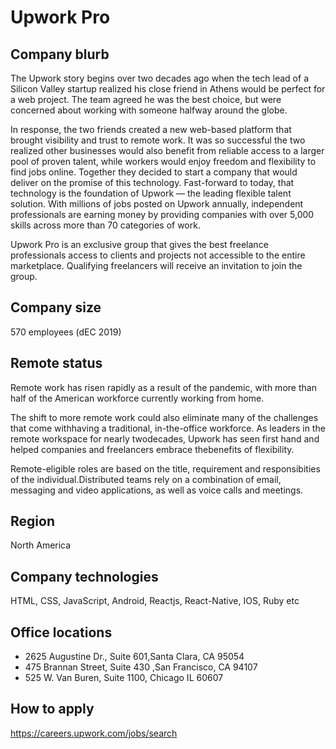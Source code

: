 # Upwork Pro

## Company blurb

The Upwork story begins over two decades ago when the tech lead of a Silicon Valley startup realized his close friend in Athens would be perfect for a web project. The team agreed he was the best choice, but were concerned about working with someone halfway around the globe.

In response, the two friends created a new web-based platform that brought visibility and trust to remote work. It was so successful the two realized other businesses would also benefit from reliable access to a larger pool of proven talent, while workers would enjoy freedom and flexibility to find jobs online. Together they decided to start a company that would deliver on the promise of this technology. Fast-forward to today, that technology is the foundation of Upwork — the leading flexible talent solution. With millions of jobs posted on Upwork annually, independent professionals are earning money by providing companies with over 5,000 skills across more than 70 categories of work.

Upwork Pro is an exclusive group that gives the best freelance professionals access to clients and projects not accessible to the entire marketplace. Qualifying freelancers will receive an invitation to join the group.

## Company size

570 employees (dEC 2019)

## Remote status

Remote work has risen rapidly as a result of the pandemic, with more than half of the American workforce currently working from home.

The shift to more remote work could also eliminate many of the challenges that come withhaving a traditional, in-the-office workforce. As leaders in the remote workspace for nearly twodecades, Upwork has seen first hand and helped companies and freelancers embrace thebenefits of flexibility.

Remote-eligible roles are based on the title, requirement and responsibities of the individual.Distributed teams rely on a combination of  email, messaging and video applications, as well as voice calls and meetings.

## Region

North America

## Company technologies

HTML, CSS, JavaScript, Android, Reactjs, React-Native, IOS, Ruby etc

## Office locations

- 2625 Augustine Dr., Suite 601,Santa Clara, CA 95054
- 475 Brannan Street, Suite 430 ,San Francisco, CA 94107
- 525 W. Van Buren, Suite 1100, Chicago IL 60607

## How to apply

https://careers.upwork.com/jobs/search
